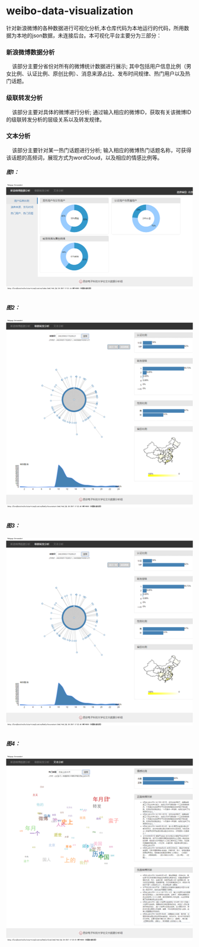 weibo-data-visualization
=================================== 
针对新浪微博的各种数据进行可视化分析,本仓库代码为本地运行的代码，所用数据为本地的json数据，未连接后台。本可视化平台主要分为三部分：
### 新浪微博数据分析
     该部分主要分省份对所有的微博统计数据进行展示;
     其中包括用户信息比例（男女比例、认证比例、原创比例）、消息来源占比、发布时间规律、热门用户以及热门话题。    
### 级联转发分析 
     该部分主要对具体的微博进行分析;
     通过输入相应的微博ID，获取有关该微博ID的级联转发分析的层级关系以及转发规律。
### 文本分析
     该部分主要针对某一热门话题进行分析;
     输入相应的微博热门话题名称，可获得该话题的高频词，展现方式为wordCloud，以及相应的情感比例等。
##### 图1：
![用户信息比例](https://github.com/xiaoguo16/weibo-data-visualization/blob/master/result/%E7%94%A8%E6%88%B7%E4%BF%A1%E6%81%AF%E6%AF%94%E4%BE%8B.png)  
##### 图2： 
![消息来源](https://github.com/xiaoguo16/weibo-data-visualization/blob/master/result/%E7%BA%A7%E8%81%94%E8%BD%AC%E5%8F%91.png)  
##### 图3：
![级联转发分析](https://github.com/xiaoguo16/weibo-data-visualization/blob/master/result/%E7%BA%A7%E8%81%94%E8%BD%AC%E5%8F%91.png)  
##### 图4：
![文本分析](https://github.com/xiaoguo16/weibo-data-visualization/blob/master/result/%E6%96%87%E6%9C%AC%E5%88%86%E6%9E%90.png)  



